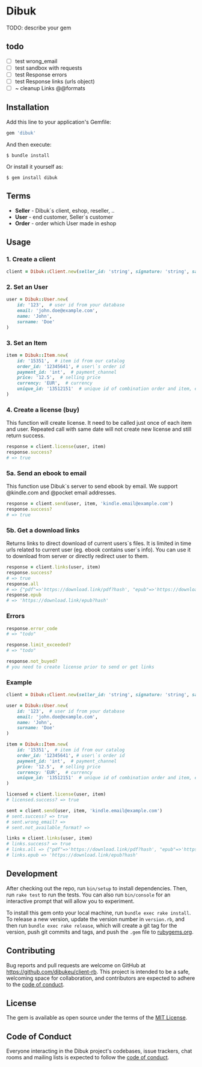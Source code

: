 # Dibuk

TODO: describe your gem

## todo

- [ ] test wrong_email
- [ ] test sandbox with requests
- [ ] test Response errors
- [ ] test Response links (urls object)
- [ ] ~ cleanup Links @@formats

## Installation

Add this line to your application's Gemfile:

```ruby
gem 'dibuk'
```

And then execute:

    $ bundle install

Or install it yourself as:

    $ gem install dibuk

## Terms

* **Seller** - Dibuk`s client, eshop, reseller, ..
* **User** - end customer, Seller`s customer
* **Order** - order which User made in eshop

## Usage


### 1. Create a client

```ruby
client = Dibuk::Client.new(seller_id: 'string', signature: 'string', sandbox: true)
``` 

### 2. Set an User

```ruby
user = Dibuk::User.new(
    id: '123',  # user id from your database
    email: 'john.doe@example.com',
    name: 'John',
    surname: 'Doe'
)
```

### 3. Set an Item

```ruby
item = Dibuk::Item.new(
    id: '15351',  # item id from our catalog
    order_id: '12345641', # user\`s order id
    payment_id: 'int',  # payment_channel
    price: '12.5',  # selling price
    currency: 'EUR',  # currency
    unique_id: '13512151'  # unique id of combination order and item, eg. orders_items.id
)
```

### 4. Create a license (buy)
This function will create license. It need to be called just once of each item and user. Repeated call with same date will not create new license and still return success.
```ruby
response = client.license(user, item)
response.success?
# => true
```

### 5a. Send an ebook to email
This function use Dibuk\`s server to send ebook by email.
We support @kindle.com and @pocket email addresses.

```ruby
response = client.send(user, item, 'kindle.email@example.com')
response.success?
# => true
```

### 5b. Get a download links

Returns links to direct download of current users\`s files. It is limited in time urls related to current user (eg. ebook contains user\`s info). You can use it to download from server or directly redirect user to them.

```ruby
response = client.links(user, item)
response.success?
# => true
response.all
# => {"pdf"=>'https://download.link/pdf?hash', "epub"=>'https://download.link/epub?hash'}
response.epub
# => 'https://download.link/epub?hash' 
```

### Errors

```ruby
response.error_code
# => "todo"

response.limit_exceeded?
# => "todo"

response.not_buyed?
# you need to create license prior to send or get links
```


### Example
```ruby
client = Dibuk::Client.new(seller_id: 'string', signature: 'string', sandbox: true)

user = Dibuk::User.new(
    id: '123',  # user id from your database
    email: 'john.doe@example.com',
    name: 'John',
    surname: 'Doe'
)

item = Dibuk::Item.new(
    id: '15351',  # item id from our catalog
    order_id: '12345641', # user\`s order id
    payment_id: 'int',  # payment_channel
    price: '12.5',  # selling price
    currency: 'EUR',  # currency
    unique_id: '13512151'  # unique id of combination order and item, eg. orders_items.id
)

licensed = client.license(user, item)
# licensed.success? => true

sent = client.send(user, item, 'kindle.email@example.com')
# sent.success? => true
# sent.wrong_email? =>  
# sent.not_available_format? => 

links = client.links(user, item)
# links.success? => true
# links.all => {"pdf"=>'https://download.link/pdf?hash', "epub"=>'https://download.link/epub?hash'}
# links.epub => 'https://download.link/epub?hash'
```

## Development

After checking out the repo, run `bin/setup` to install dependencies. Then, run `rake test` to run the tests. You can also run `bin/console` for an interactive prompt that will allow you to experiment.

To install this gem onto your local machine, run `bundle exec rake install`. To release a new version, update the version number in `version.rb`, and then run `bundle exec rake release`, which will create a git tag for the version, push git commits and tags, and push the `.gem` file to [rubygems.org](https://rubygems.org).

## Contributing

Bug reports and pull requests are welcome on GitHub at https://github.com/dibukeu/client-rb. This project is intended to be a safe, welcoming space for collaboration, and contributors are expected to adhere to the [code of conduct](https://github.com/dibukeu/client-rb/blob/master/CODE_OF_CONDUCT.md).


## License

The gem is available as open source under the terms of the [MIT License](https://opensource.org/licenses/MIT).

## Code of Conduct

Everyone interacting in the Dibuk project's codebases, issue trackers, chat rooms and mailing lists is expected to follow the [code of conduct](https://github.com/dibukeu/client-rb/blob/master/CODE_OF_CONDUCT.md).
